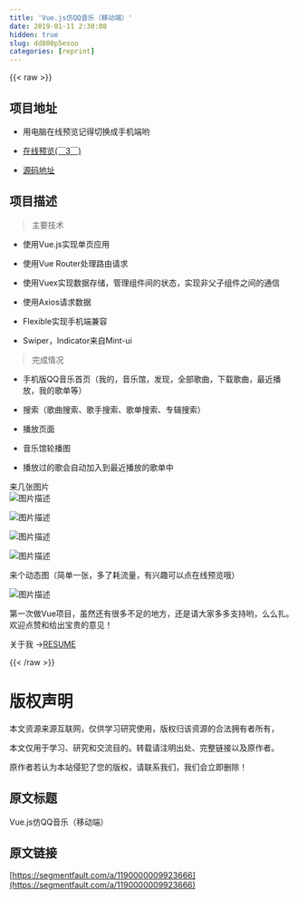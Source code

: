 ```yaml
---
title: 'Vue.js仿QQ音乐（移动端）' 
date: 2019-01-11 2:30:08
hidden: true
slug: dd800p5esoo
categories: [reprint]
---
```


{{< raw >}}

                    
<h2 id="articleHeader0">项目地址</h2>
<ul>
<li><p>用电脑在线预览记得切换成手机端哟</p></li>
<li><p><a href="https://yuxiuting.github.io/qqMusic/#/" rel="nofollow noreferrer" target="_blank"> 在线预览(￣3￣)</a></p></li>
<li><p><a href="https://github.com/yuxiuting/Vue-qqMusic" rel="nofollow noreferrer" target="_blank">源码地址</a></p></li>
</ul>
<h2 id="articleHeader1">项目描述</h2>
<blockquote><p>主要技术</p></blockquote>
<ul>
<li><p>使用Vue.js实现单页应用</p></li>
<li><p>使用Vue Router处理路由请求</p></li>
<li><p>使用Vuex实现数据存储，管理组件间的状态，实现非父子组件之间的通信</p></li>
<li><p>使用Axios请求数据</p></li>
<li><p>Flexible实现手机端兼容</p></li>
<li><p>Swiper，Indicator来自Mint-ui</p></li>
</ul>
<blockquote><p>完成情况</p></blockquote>
<ul>
<li><p>手机版QQ音乐首页（我的，音乐馆，发现，全部歌曲，下载歌曲，最近播放，我的歌单等）</p></li>
<li><p>搜索（歌曲搜索、歌手搜索、歌单搜索、专辑搜索）</p></li>
<li><p>播放页面</p></li>
<li><p>音乐馆轮播图</p></li>
<li><p>播放过的歌会自动加入到最近播放的歌单中</p></li>
</ul>
<p>来几张图片<br><span class="img-wrap"><img data-src="/img/bVPNvn?w=1242&amp;h=2208" src="https://static.alili.tech/img/bVPNvn?w=1242&amp;h=2208" alt="图片描述" title="图片描述" style="cursor: pointer; display: inline;"></span></p>
<p><span class="img-wrap"><img data-src="/img/bVPNvp?w=1242&amp;h=2208" src="https://static.alili.tech/img/bVPNvp?w=1242&amp;h=2208" alt="图片描述" title="图片描述" style="cursor: pointer; display: inline;"></span></p>
<p><span class="img-wrap"><img data-src="/img/bVPNvu?w=639&amp;h=1136" src="https://static.alili.tech/img/bVPNvu?w=639&amp;h=1136" alt="图片描述" title="图片描述" style="cursor: pointer; display: inline;"></span></p>
<p><span class="img-wrap"><img data-src="/img/bVPNvA?w=1242&amp;h=2208" src="https://static.alili.tech/img/bVPNvA?w=1242&amp;h=2208" alt="图片描述" title="图片描述" style="cursor: pointer; display: inline;"></span></p>
<p>来个动态图（简单一张，多了耗流量，有兴趣可以点在线预览哦）</p>
<p><span class="img-wrap"><img data-src="/img/bVPNxQ?w=357&amp;h=637" src="https://static.alili.tech/img/bVPNxQ?w=357&amp;h=637" alt="图片描述" title="图片描述" style="cursor: pointer; display: inline;"></span></p>
<p>第一次做Vue项目，虽然还有很多不足的地方，还是请大家多多支持哟，么么扎。<br>欢迎点赞和给出宝贵的意见！</p>
<p>关于我 →<a href="http://os3rpotm1.bkt.clouddn.com/%E4%BD%99%E7%A7%80%E5%A9%B7yxt.pdf" rel="nofollow noreferrer" target="_blank">RESUME</a></p>

                
{{< /raw >}}

# 版权声明
本文资源来源互联网，仅供学习研究使用，版权归该资源的合法拥有者所有，

本文仅用于学习、研究和交流目的。转载请注明出处、完整链接以及原作者。

原作者若认为本站侵犯了您的版权，请联系我们，我们会立即删除！

## 原文标题
Vue.js仿QQ音乐（移动端）

## 原文链接
[https://segmentfault.com/a/1190000009923666](https://segmentfault.com/a/1190000009923666)

